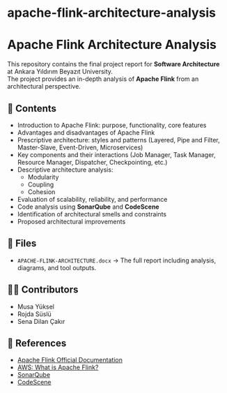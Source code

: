 # apache-flink-architecture-analysis
# Apache Flink Architecture Analysis

This repository contains the final project report for **Software Architecture** at Ankara Yıldırım Beyazıt University.  
The project provides an in-depth analysis of **Apache Flink** from an architectural perspective.

## 📌 Contents
- Introduction to Apache Flink: purpose, functionality, core features
- Advantages and disadvantages of Apache Flink
- Prescriptive architecture: styles and patterns (Layered, Pipe and Filter, Master-Slave, Event-Driven, Microservices)
- Key components and their interactions (Job Manager, Task Manager, Resource Manager, Dispatcher, Checkpointing, etc.)
- Descriptive architecture analysis:
  - Modularity
  - Coupling
  - Cohesion
- Evaluation of scalability, reliability, and performance
- Code analysis using **SonarQube** and **CodeScene**
- Identification of architectural smells and constraints
- Proposed architectural improvements

## 📂 Files
- `APACHE-FLINK-ARCHITECTURE.docx` → The full report including analysis, diagrams, and tool outputs.

## 👩‍💻 Contributors
- Musa Yüksel  
- Rojda Süslü  
- Sena Dilan Çakır  

## 🔗 References
- [Apache Flink Official Documentation](https://nightlies.apache.org/flink/flink-docs-release-1.11/concepts/flink-architecture.html)  
- [AWS: What is Apache Flink?](https://aws.amazon.com/what-is/apache-flink/)  
- [SonarQube](https://www.sonarsource.com/products/sonarqube/)  
- [CodeScene](https://codescene.io)  
